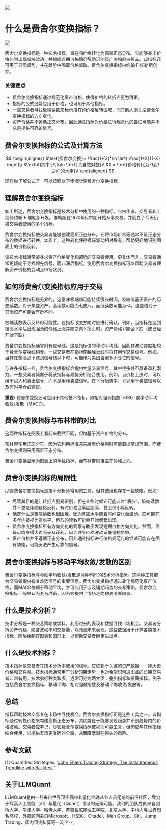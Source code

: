 ![](https://fastly.jsdelivr.net/gh/bucketio/img11@main/2024/10/21/1729466068183-23134fce-3131-4262-b18c-f378d71af4f6.gif)
# 什么是费舍尔变换指标？

![](https://fastly.jsdelivr.net/gh/bucketio/img9@main/2024/10/20/1729465031968-b3c8959e-1d37-4b8a-91b1-b0b0dfe25143.png)

费舍尔变换指标是一种技术指标，旨在将价格转化为高斯正态分布。它能够突出价格何时出现极端波动，并根据近期价格情况帮助识别资产价格的转折点。此指标还可用于显示趋势，并在趋势中隔离价格波动。费舍尔变换指标由约翰·F·埃勒斯创立。

### 关键要点

- 费舍尔变换指标通过规范化资产价格，使得价格的转折点更为清晰。
- 指标的公式通常应用于价格，也可用于其他指标。
- 一些交易者寻找极端读数来标示潜在的价格反转区域，而其他人则关注费舍尔变换指标的方向变化。
- 资产价格并不遵循正态分布，因此通过指标对价格进行规范化的尝试可能并不总是提供可靠的信号。

## 费舍尔变换指标的公式及计算方法

$$ \begin{aligned} &\text{费舍尔变换} = \frac{1}{2}*\ln \left( \frac{1+X}{1-X} \right)\\ &\textbf{其中:}\\ &\ln \text{ 为自然对数}\\ &X = \text{价格转化为-1到1之间的水平}\\ \end{aligned} $$

现在你了解公式了，可以按照以下步骤计算费舍尔变换指标：

## 理解费舍尔变换指标

如上所述，费舍尔变换指标是技术分析中使用的一种指标。它由作者、交易者和工程师约翰·F·埃勒斯开发。埃勒斯在1970年代中期开始从事交易，并创立了今天仍被交易者使用的多个指标。

费舍尔变换指标使交易者能够创建高斯正态分布。它将市场价格等通常不呈正态分布的数据进行转换。本质上，这种转化使得极端波动相对稀有，帮助更好地识别图表上的价格反转。

该技术指标通常被寻求资产价格变化和趋势的交易者使用。更具体而言，交易者通常更倾向于寻找领先信号，而非滞后指标。使用费舍尔变换指标可以帮助交易者理解资产价格的变动及市场状况。

## 如何将费舍尔变换指标应用于交易

费舍尔变换指标是无界的，这意味极端值可能持续很长时间。极端值基于资产的历史读数。对于某些资产，高读数可能为七或八，而低读数可能为-4。这些值对于其他资产可能会有所不同。

极端读数表示反转的可能性。在指标改变方向时应进行确认。例如，当指标在达到极高水平后出现强劲的价格上涨并随之向下拐头时，资产价格可能会下跌（或已经开始下跌）。

费舍尔变换指标通常附有信号线。这是指标值的移动平均线，因此其波动速度相较于费舍尔变换线稍慢。一些交易者在指标穿越触发线时将其用作交易信号。例如，当其在极高点下跌到信号线以下时，可能作为卖出当前多头仓位的信号。

与许多指标一样，费舍尔变换指标会提供大量交易信号，其中很多并不具备盈利潜力。一些交易者倾向于将该指标与趋势分析结合使用。例如，当价格上涨时，可以用于买入和卖出信号，而不是用作卖空信号。在下行趋势中，可以用于卖空信号以及何时平仓的建议。

**重要:** 费舍尔变换还可应用于其他技术指标，如相对强弱指数（RSI）或移动平均收敛/发散（MACD）。

## 费舍尔变换指标与布林带的对比

这两种指标在图表上看起来截然不同，但均基于资产价格的分布。

布林带使用正态分布，因为它利用标准差来展示价格何时可能超出常规范围。而费舍尔变换则采用高斯正态分布。

费舍尔变换显示为图表上的单独指标，而布林带则覆盖在价格上方。

## 费舍尔变换指标的局限性

尽管费舍尔变换指标是技术分析师常用的工具，但其使用也存在一些缺陷。例如：

- 尽管其目的是让转折点更易识别，但在某些时候它可能非常“嘈杂”。极端读数并不总是伴随价格反转。有时价格会横盘震荡，甚至仅小幅反转。
- 确定什么是极端读数也很困难，因为这些水平随着时间变化而波动。四可能在多年内被视为高水平，但八的读数可能会开始频繁出现。
- 费舍尔变换指标所有方向变化的观察有助于发现短期价格方向变化。然而，信号可能来得太晚而无从获利，因为许多价格波动可能是短暂的。
- 资产价格并不遵循正态分布，因此通过指标进行价格规范化的尝试可能存在固有缺陷，可能无法产生可靠的信号。

## 费舍尔变换指标与移动平均收敛/发散的区别

费舍尔变换指标与移动平均收敛/发散是两种不同的技术分析指标。这两种工具都为交易者提供有关趋势信号的重要信息。费舍尔变换指标通过转化规范化资产价格，而MACD依赖于移动平均，并可应用于涉及短期趋势的交易策略。费舍尔变换指标一般被认为更为准确，因为它提供了市场走向的更清晰图景。

## 什么是技术分析？

技术分析是一种交易策略或学科，利用过去的表现和数据寻找市场机会。交易者分析资产价格、隐含波动率和交易量，以预测未来表现。这些数据用于计算各类技术指标，随后绘制在图表和图形上，以帮助交易者确定进出点。

## 什么是技术指标？

技术指标是交易者在技术分析中使用的信号。它依赖于关键的资产数据——即历史价格和交易量。技术指标通常用于分析短期走势，也对希望识别进出点的长期交易者非常有用。技术指标种类繁多，通常可分为两大类：叠加指标和振荡指标。例子包括费舍尔变换指标、移动平均、相对强弱指数及移动平均收敛/发散等。

## 总结

指标帮助技术交易者在市场中寻找机会。费舍尔变换指标正是这些工具之一。该指标通过转换价格来构建高斯正态分布。其优势在于能够发现趋势并识别趋势内的价格波动。交易者应牢记，尽管费舍尔变换指标被视为可靠工具，但仍应与其他指标结合使用，以提供市场更准确的全貌，从而降低潜在损失的风险。

## 参考文献

[1] Quantified Strategies. "[John Ehlers Trading Strategy: The Instantaneous Trendline with Backtest](https://www.quantifiedstrategies.com/john-ehlers-trading-strategy/)."

## 关于LLMQuant
LLMQuant是由一群来自世界顶尖高校和量化金融从业人员组成的前沿社区，致力于探索人工智能（AI）与量化（Quant）领域的无限可能。我们的团队成员来自剑桥大学、牛津大学、哈佛大学、苏黎世联邦理工学院、北京大学、中科大等世界知名高校，外部顾问来自Microsoft、HSBC、Citadel、Man Group、Citi、Jump Trading、国内顶尖私募等一流企业。